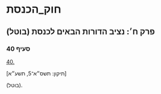 # חוק_הכנסת

## פרק ח׳: נציב הדורות הבאים לכנסת (בוטל)

### סעיף 40

[40.](https://he.wikisource.org/wiki/%D7%97%D7%95%D7%A7_%D7%94%D7%9B%D7%A0%D7%A1%D7%AA#%D7%A1%D7%A2%D7%99%D7%A3_40)

[תיקון: תשס״א־5, תשע״א]

(בוטל).